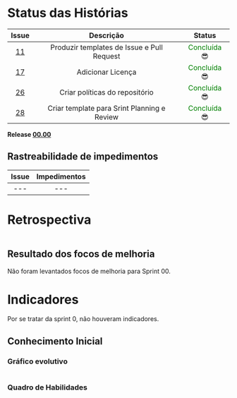 # Status das Histórias
<table class="responsive-table highlight bordered">
  <thead>
    <tr>
      <th style="text-align:center">Issue</th>
      <th style="text-align:center">Descrição</th>
      <th style="text-align:center">Status</th>
    </tr>
  </thead>
  <tbody>
    <tr>
      <td style="text-align:center"><a href="https://github.com/fga-gpp-mds/2018.1-Grupo3/issues/11">11</a></td>
      <td style="text-align:center">Produzir templates de Issue e Pull Request</td>
      <td style="text-align:center"><span style="color:green">Concluída</span> 😎 </td>
    </tr>
    <tr>
      <td style="text-align:center"><a href="https://github.com/fga-gpp-mds/2018.1-Grupo3/issues/17">17</a></td>
      <td style="text-align:center">Adicionar Licença</td>
      <td style="text-align:center"><span style="color:green">Concluída</span> 😎 </td>
    </tr>
    <tr>
      <td style="text-align:center"><a href="https://github.com/fga-gpp-mds/2018.1-Grupo3/issues/26">26</a></td>
      <td style="text-align:center">Criar políticas do repositório</td>
      <td style="text-align:center"><span style="color:green">Concluída</span> 😎 </td>
    </tr>
    <tr>
      <td style="text-align:center"><a href="https://github.com/fga-gpp-mds/2018.1-Grupo3/issues/28">28</a></td>
      <td style="text-align:center">Criar template para Srint Planning e Review</td>
      <td style="text-align:center"><span style="color:green">Concluída</span> 😎 </td>
    </tr>
  </tbody>
</table>

**Release [00.00]()**


## Rastreabilidade de impedimentos

<table class="responsive-table highlight bordered">
  <thead>
    <tr>
      <th>Issue</th>
      <th>Impedimentos</th>
    </tr>
    <tbody style="text-align: center">
      <tr>
        <td>---</td>
        <td>---</td>
      </tr>
    </tbody>
  </thead>
</table>


# Retrospectiva

<img src="https://i.imgur.com/nMXkKvE.jpg" alt="" class="responsive-img">

## Resultado dos focos de melhoria 
Não foram levantados focos de melhoria para Sprint 00.

# Indicadores
Por se tratar da sprint 0, não houveram indicadores.

## Conhecimento Inicial 

### Gráfico evolutivo
<img src="https://i.imgur.com/7YBk7qG.png" alt="" class="responsive-img">

### Quadro de Habilidades
<img src="https://i.imgur.com/6CJ87M1.png" alt="" class="responsive-img">
